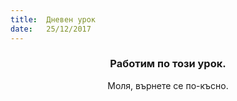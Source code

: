 ```yaml
---
title:  Дневен урок
date:   25/12/2017
---
```


### <center>Работим по този урок.</center>
<center>Моля, върнете се по-късно.</center>